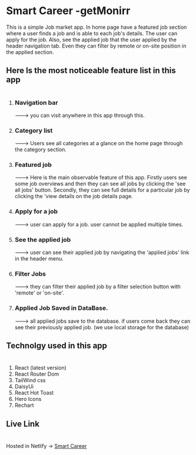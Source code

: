 # Smart Career -getMonirr

This is a simple Job market app. In home page have a featured job section where a user finds a job and is able to each job's details. The user can apply for the job. Also, see the applied job that the user applied by the header navigation tab. Even they can filter by remote or on-site position in the applied section.

## Here Is the most noticeable feature list in this app

#

1. ### Navigation bar
   ---> you can visit anywhere in this app through this.
2. ### Category list
   ---> Users see all categories at a glance on the home page through the category section.
3. ### Featured job
   ---> Here is the main observable feature of this app. Firstly users see some job overviews and then they can see all jobs by clicking the 'see all jobs' button. Secondly, they can see full details for a particular job by clicking the 'view details on the job details page.
4. ### Apply for a job
   ---> user can apply for a job. user cannot be applied multiple times.
5. ### See the applied job
   ---> user can see their applied job by navigating the 'applied jobs' link in the header menu.
6. ### Filter Jobs
   ---> they can filter their applied job by a filter selection button with 'remote' or 'on-site'.
7. ### Applied Job Saved in DataBase.
   ---> all applied jobs save to the database. if users come back they can see their previously applied job. (we use local storage for the database)

## Technolgy used in this app

#

1. React (latest version)
2. React Router Dom
3. TailWind css
4. DaisyUi
5. React Hot Toast
6. Hero Icons
7. Rechart



## Live Link
#
Hosted in Netlify -> [Smart Career](https://smart-career.netlify.app/)

